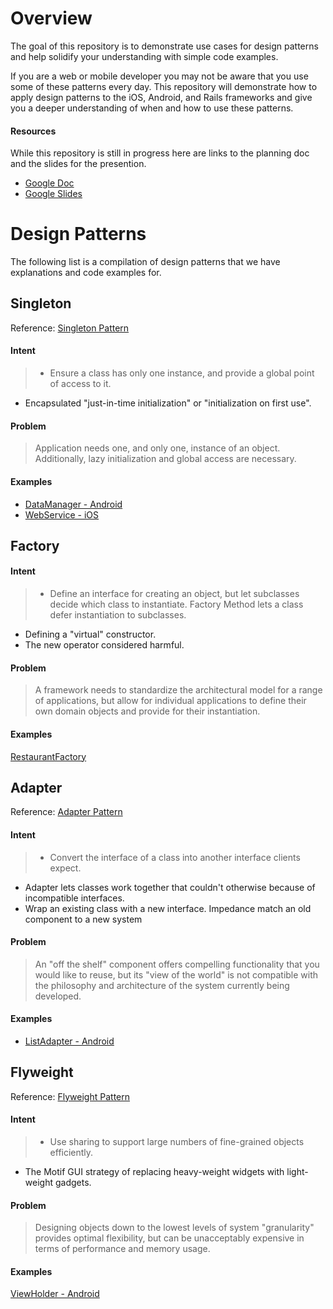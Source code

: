 # Overview #

The goal of this repository is to demonstrate use cases for design patterns and help solidify your understanding with simple code examples. 

If you are a web or mobile developer you may not be aware that you use some of these patterns every day. This repository will demonstrate how to apply design patterns to the iOS, Android, and Rails frameworks and give you a deeper understanding of when and how to use these patterns. 

#### Resources ####
While this repository is still in progress here are links to the planning doc and the slides for the presention.

- [Google Doc](https://docs.google.com/document/d/189NgasryPDxMfjgtemgyYicn0yXzqSqCw3IcZGuEy-g/edit)
- [Google Slides](https://docs.google.com/presentation/d/123Td1gM7_Vcjh_iPAtU6W75_c3dRzvzoYmqzDlgkepY/edit?userstoinvite=mahyar.varasteh@metova.com&ts=5605654a&actionButton=1#slide=id.p)

# Design Patterns #

The following list is a compilation of design patterns that we have explanations and code examples for.


## Singleton ##
Reference: [Singleton Pattern](https://sourcemaking.com/design_patterns/singleton)

#### Intent ####
>- Ensure a class has only one instance, and provide a global point of access to it.
- Encapsulated "just-in-time initialization" or "initialization on first use".

#### Problem ####
>Application needs one, and only one, instance of an object. Additionally, lazy initialization and global access are necessary.

#### Examples ####

- [DataManager - Android](https://github.com/metova/design-patterns-sample/blob/master/Android/Sample-Android/designpatterns/src/main/java/com/metova/designpatterns/data/DataManager.java)
- [WebService - iOS](https://github.com/metova/design-patterns-sample/blob/master/iOS/DesignPatternsSample/DesignPatternsSample/WebService.swift)

## Factory ##

#### Intent ####
>- Define an interface for creating an object, but let subclasses decide which class to instantiate. Factory Method lets a class defer instantiation to subclasses.
- Defining a "virtual" constructor.
- The new operator considered harmful.

#### Problem ####
>A framework needs to standardize the architectural model for a range of applications, but allow for individual applications to define their own domain objects and provide for their instantiation.

#### Examples ####
[RestaurantFactory](https://github.com/metova/design-patterns-sample/blob/feature/android/Android/Sample-Android/designpatterns/src/main/java/com/metova/designpatterns/data/RestaurantFactory.java)

## Adapter ##
Reference: [Adapter Pattern](https://sourcemaking.com/design_patterns/adapter)

#### Intent ####
>- Convert the interface of a class into another interface clients expect. 
- Adapter lets classes work together that couldn't otherwise because of incompatible interfaces.
- Wrap an existing class with a new interface.
Impedance match an old component to a new system

#### Problem ####
>An "off the shelf" component offers compelling functionality that you would like to reuse, but its "view of the world" is not compatible with the philosophy and architecture of the system currently being developed.

#### Examples ####
- [ListAdapter - Android](https://github.com/metova/design-patterns-sample/blob/master/Android/Sample-Android/designpatterns/src/main/java/com/metova/designpatterns/ui/ListAdapter.java)

## Flyweight ##
Reference: [Flyweight Pattern](https://sourcemaking.com/design_patterns/flyweight)

#### Intent ####
>- Use sharing to support large numbers of fine-grained objects efficiently.
- The Motif GUI strategy of replacing heavy-weight widgets with light-weight gadgets.

#### Problem ####
>Designing objects down to the lowest levels of system "granularity" provides optimal flexibility, but can be unacceptably expensive in terms of performance and memory usage.

#### Examples ####
[ViewHolder - Android](https://github.com/metova/design-patterns-sample/blob/master/Android/Sample-Android/designpatterns/src/main/java/com/metova/designpatterns/ui/ViewHolder.java#L10)
